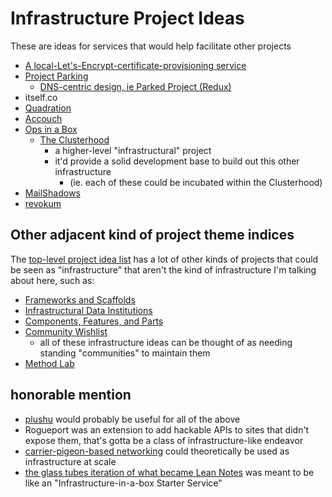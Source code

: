 # Infrastructure Project Ideas

These are ideas for services that would help facilitate other projects

- [A local-Let's-Encrypt-certificate-provisioning service](af61f26f-4813-4473-9550-cc038de75965.md)
- [Project Parking](839f43ab-9033-4bd7-a0a6-291d26415d34.md)
  - [DNS-centric design, ie Parked Project (Redux)](416491ee-4b52-4887-96f0-465f361a36ea.md)
- itself.co
- [Quadration](0d93d812-6739-4142-9e16-d686e6df00ef.md)
- [Accouch](1ae14fdb-5356-456a-a12f-89513f3a50ef.md)
- [Ops in a Box](035d1e22-7dca-4901-aa4a-1624e7a6a15c.md)
  - [The Clusterhood](9664b592-59ed-4ac5-bf15-9b67f67af111.md)
    - a higher-level "infrastructural" project
    - it'd provide a solid development base to build out this other infrastructure
      - (ie. each of these could be incubated within the Clusterhood)
- [MailShadows](8771b79e-068a-4e42-adc0-12ec61aecb77.md)
- [revokum](302bcc06-d1c2-4d95-83bc-b0dac2a949f2.md)

## Other adjacent kind of project theme indices

The [top-level project idea list](8509d6ba-3cdd-418a-82ea-94cc044b6aef.md) has a lot of other kinds of projects that could be seen as "infrastructure" that aren't the kind of infrastructure I'm talking about here, such as:

- [Frameworks and Scaffolds](d78bdabf-6401-489e-a284-51c500826748.md)
- [Infrastructural Data Institutions](fa8952af-648f-4d3d-a1a7-39b052123911.md)
- [Components, Features, and Parts](cc2836d4-ad3f-4f0a-8974-981f8cc69b36.md)
- [Community Wishlist](cbf8b20c-fd72-4c42-a543-952e046c893b.md)
  - all of these infrastructure ideas can be thought of as needing standing "communities" to maintain them
- [Method Lab](9a2890e2-a0fa-4484-9c1e-3c7c7ec4f28a.md)

## honorable mention

- [plushu](10cfcf6f-df6f-4f83-9f17-6a43a43c15e6.md) would probably be useful for all of the above
- Rogueport was an extension to add hackable APIs to sites that didn't expose them, that's gotta be a class of infrastructure-like endeavor
- [carrier-pigeon-based networking](58594c81-a69d-4c63-a7b2-9f528172713a.md) could theoretically be used as infrastructure at scale
- [the glass tubes iteration of what became Lean Notes](0350c64c-4975-42fc-91ca-92007cd9bcaa.md) was meant to be like an "Infrastructure-in-a-box Starter Service"
